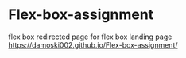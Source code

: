 # Flex-box-assignment
flex box
redirected page for flex box
landing page https://damoski002.github.io/Flex-box-assignment/
